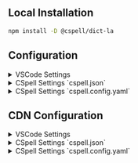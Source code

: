 
## Local Installation

```sh
npm install -D @cspell/dict-la
```


## Configuration

<details>
<summary>VSCode Settings</summary>

Add the following to your VSCode settings:

**`.vscode/settings.json`**

```jsonc
{
  "cSpell.import": [
    "@cspell/dict-la/cspell-ext.json"
  ],
  "cSpell.language": "la, la-VA"
}
```

</details>

<details>
<summary>CSpell Settings `cspell.json`</summary>

**`cspell.json`**

```jsonc
{
  "import": [
    "@cspell/dict-la/cspell-ext.json"
  ],
  "language": "la, la-VA"
}
```

</details>

<details>
<summary>CSpell Settings `cspell.config.yaml`</summary>

**`cspell.config.yaml`**

```yaml
import:
  - "@cspell/dict-la/cspell-ext.json"
language: la, la-VA
```

</details>



## CDN Configuration

<details>
<summary>VSCode Settings</summary>

Add the following to your VSCode settings:

**`.vscode/settings.json`**

```jsonc
{
  "cSpell.import": [
    "https://cdn.jsdelivr.net/npm/@cspell/dict-la@latest/cspell-ext.json/cspell-ext.json"
  ],
  "cSpell.language": "la, la-VA"
}
```

</details>

<details>
<summary>CSpell Settings `cspell.json`</summary>

**`cspell.json`**

```jsonc
{
  "import": [
    "https://cdn.jsdelivr.net/npm/@cspell/dict-la@latest/cspell-ext.json/cspell-ext.json"
  ],
  "language": "la, la-VA"
}
```

</details>

<details>
<summary>CSpell Settings `cspell.config.yaml`</summary>

**`cspell.config.yaml`**

```yaml
import:
  - https://cdn.jsdelivr.net/npm/@cspell/dict-la@latest/cspell-ext.json/cspell-ext.json
language: la, la-VA
```

</details>


